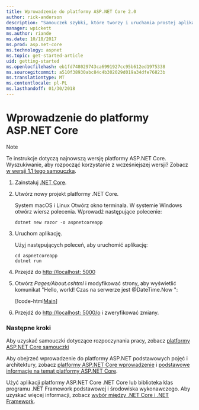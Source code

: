 ```yaml
---
title: Wprowadzenie do platformy ASP.NET Core 2.0
author: rick-anderson
description: "Samouczek szybki, które tworzy i uruchamia prostej aplikacji Hello World przy użyciu platformy ASP.NET Core."
manager: wpickett
ms.author: riande
ms.date: 10/18/2017
ms.prod: asp.net-core
ms.technology: aspnet
ms.topic: get-started-article
uid: getting-started
ms.openlocfilehash: eb1fd748029743ca6991927cc95b612ed1975338
ms.sourcegitcommit: a510f38930abc84c4b302029d019a34dfe76823b
ms.translationtype: MT
ms.contentlocale: pl-PL
ms.lasthandoff: 01/30/2018
---
```

# <a name="get-started-with-aspnet-core"></a>Wprowadzenie do platformy ASP.NET Core

> [!NOTE]
> Te instrukcje dotyczą najnowszą wersję platformy ASP.NET Core. Wyszukiwanie, aby rozpocząć korzystanie z wcześniejszej wersji? Zobacz [w wersji 1.1 tego samouczka](xref:getting-started-1.1).

1. Zainstaluj [.NET Core](https://www.microsoft.com/net/core/).

2. Utwórz nowy projekt platformy .NET Core.

   System macOS i Linux Otwórz okno terminala. W systemie Windows otwórz wiersz polecenia. Wprowadź następujące polecenie:

    ```terminal
    dotnet new razor -o aspnetcoreapp
    ```
    
4. Uruchom aplikację.

    Użyj następujących poleceń, aby uruchomić aplikację:

    ```terminal
    cd aspnetcoreapp
    dotnet run
    ```

5. Przejdź do [http://localhost: 5000](http://localhost:5000)

6. Otwórz *Pages/About.cshtml* i modyfikować strony, aby wyświetlić komunikat "Hello, world! Czas na serwerze jest @DateTime.Now ":

    [!code-html[Main](getting-started/sample/getting-started/about.cshtml?highlight=9&range=1-9)]

7. Przejdź do [http://localhost: 5000/o](http://localhost:5000/About) i zweryfikować zmiany.

### <a name="next-steps"></a>Następne kroki

Aby uzyskać samouczki dotyczące rozpoczynania pracy, zobacz [platformy ASP.NET Core samouczki](tutorials/index.md)

Aby obejrzeć wprowadzenie do platformy ASP.NET podstawowych pojęć i architektury, zobacz [platformy ASP.NET Core wprowadzenie](index.md) i [podstawowe informacje na temat platformy ASP.NET Core](fundamentals/index.md).

Użyć aplikacji platformy ASP.NET Core .NET Core lub biblioteka klas programu .NET Framework podstawowej i środowiska wykonawczego. Aby uzyskać więcej informacji, zobacz [wybór między .NET Core i .NET Framework](https://docs.microsoft.com/dotnet/articles/standard/choosing-core-framework-server).
